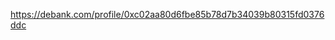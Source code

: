 https://debank.com/profile/0xc02aa80d6fbe85b78d7b34039b80315fd0376ddc

<!-- Auto-update: 2025-10-03T12:19:58.678159 -->
